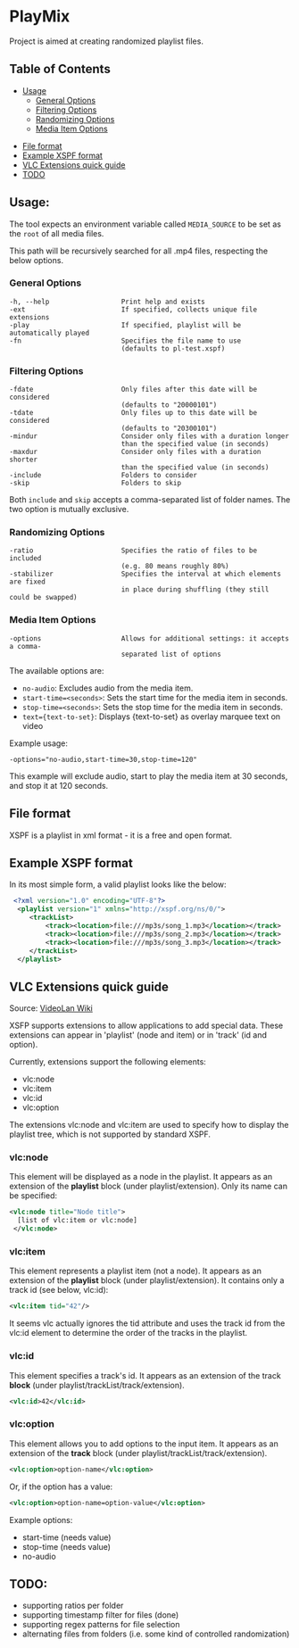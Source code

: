 # PlayMix

Project is aimed at creating randomized playlist files.

## Table of Contents
* [Usage](#usage)
    * [General Options](#general-options)
    * [Filtering Options](#filtering-options)
    * [Randomizing Options](#randomizing-options)
    * [Media Item Options](#media-item-options)
- [File format](#file-format)
- [Example XSPF format](#example-xspf-format)
- [VLC Extensions quick guide](#vlc-extensions-quick-guide)
- [TODO](#todo)

## Usage:
The tool expects an environment variable called `MEDIA_SOURCE` to be set as the `root` of all media files. 

This path will be recursively searched for all .mp4 files, respecting the below options.

### General Options
    -h, --help                  Print help and exists
    -ext                        If specified, collects unique file extensions
    -play                       If specified, playlist will be automatically played
    -fn                         Specifies the file name to use
                                (defaults to pl-test.xspf) 

### Filtering Options
    -fdate                      Only files after this date will be considered 
                                (defaults to "20000101")
    -tdate                      Only files up to this date will be considered
                                (defaults to "20300101")
    -mindur                     Consider only files with a duration longer
                                than the specified value (in seconds)
    -maxdur                     Consider only files with a duration shorter
                                than the specified value (in seconds)
    -include                    Folders to consider
    -skip                       Folders to skip
Both `include` and `skip` accepts a comma-separated list of folder names. The two option is mutually exclusive.


### Randomizing Options 
    -ratio                      Specifies the ratio of files to be included
                                (e.g. 80 means roughly 80%) 
    -stabilizer                 Specifies the interval at which elements are fixed
                                in place during shuffling (they still could be swapped)

### Media Item Options
    -options                    Allows for additional settings: it accepts a comma-
                                separated list of options
The available options are:
- `no-audio`: Excludes audio from the media item.
- `start-time=<seconds>`: Sets the start time for the media item in seconds.
- `stop-time=<seconds>`: Sets the stop time for the media item in seconds.
- `text={text-to-set}`: Displays {text-to-set} as overlay marquee text on video

Example usage:
```
-options="no-audio,start-time=30,stop-time=120"
```
This example will exclude audio, start to play the media item at 30 seconds, and stop it at 120 seconds.

## File format
XSPF is a playlist in xml format - it is a free and open format.

## Example XSPF format
In its most simple form, a valid playlist looks like the below:

```xml
 <?xml version="1.0" encoding="UTF-8"?>
  <playlist version="1" xmlns="http://xspf.org/ns/0/">
     <trackList>
         <track><location>file:///mp3s/song_1.mp3</location></track>
         <track><location>file:///mp3s/song_2.mp3</location></track>
         <track><location>file:///mp3s/song_3.mp3</location></track>
     </trackList>
  </playlist>
```

## VLC Extensions quick guide
Source: [VideoLan Wiki](https://wiki.videolan.org/XSPF/)

XSFP supports extensions to allow applications to add special data. These extensions can appear in 'playlist' (node and item) or in 'track' (id and option).

Currently, extensions support the following elements:
* vlc:node
* vlc:item
* vlc:id
* vlc:option

The extensions vlc:node and vlc:item are used to specify how to display the playlist tree, which is not supported by standard XSPF.

### vlc:node

This element will be displayed as a node in the playlist. It appears as an extension of the **playlist** block (under playlist/extension). Only its name can be specified:
```xml
<vlc:node title="Node title">
  [list of vlc:item or vlc:node]
 </vlc:node>
```
### vlc:item

This element represents a playlist item (not a node). It appears as an extension of the **playlist** block (under playlist/extension). It contains only a track id (see below, vlc:id):
```xml
<vlc:item tid="42"/>
```
It seems vlc actually ignores the tid attribute and uses the track id from the vlc:id element to determine the order of the tracks in the playlist.
### vlc:id

This element specifies a track's id. It appears as an extension of the track **block** (under playlist/trackList/track/extension).
```xml
<vlc:id>42</vlc:id>
```
### vlc:option

This element allows you to add options to the input item. It appears as an extension of the **track** block (under playlist/trackList/track/extension).
```xml
<vlc:option>option-name</vlc:option>
```
Or, if the option has a value:

```xml
<vlc:option>option-name=option-value</vlc:option>
```
Example options:
* start-time (needs value)
* stop-time (needs value)
* no-audio

## TODO:
* supporting ratios per folder
* supporting timestamp filter for files (done)
* supporting regex patterns for file selection
* alternating files from folders (i.e. some kind of controlled randomization)

